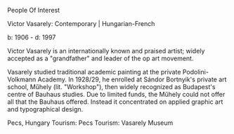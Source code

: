 People Of Interest

Victor Vasarely:
Contemporary | Hungarian-French 

b: 1906 - d: 1997 

Victor Vasarely is an internationally known and praised artist; widely accepted as a "grandfather" and leader of the op art movement.

Vasarely studied traditional academic painting at the private Podolini-Volkmann Academy. In 1928/29, he enrolled at Sándor Bortnyik's private art school, Műhely (lit. "Workshop"), then widely recognized as Budapest's centre of Bauhaus studies. Due to limited funds, the Műhely could not offer all that the Bauhaus offered. Instead it concentrated on applied graphic art and typographical design.

Pecs, Hungary Tourism: Pecs Tourism: Vasarely Museum 

